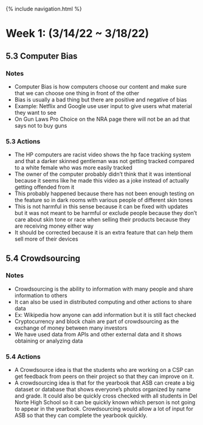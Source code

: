 {% include navigation.html %}
# Week 1: (3/14/22 ~ 3/18/22)

## 5.3 Computer Bias
### Notes
* Computer Bias is how computers choose our content and make sure that we can choose one thing in front of the other
* Bias is usually a bad thing but there are positive and negative of bias
* Example: Netflix and Google use user input to give users what material they want to see
* On Gun Laws Pro Choice on the NRA page there will not be an ad that says not to buy guns

### 5.3 Actions
* The HP computers are racist video shows the hp face tracking system and that a darker skinned gentleman was not getting tracked compared to a white female who was more easily tracked
* The owner of the computer probably didn’t think that it was intentional because it seems like he made this video as a joke instead of actually getting offended from it
* This probably happened because there has not been enough testing on the feature so in dark rooms with various people of different skin tones
* This is not harmful in this sense because it can be fixed with updates but it was not meant to be harmful or exclude people because they don’t care about skin tone or race when selling their products because they are receiving money either way
* It should be corrected because it is an extra feature that can help them sell more of their devices

## 5.4 Crowdsourcing
### Notes
* Crowdsourcing is the ability to information with many people and share information to others
* It can also be used in distributed computing and other actions to share data
* Ex: Wikipedia how anyone can add information but it is still fact checked
* Cryptocurrency and block chain are part of crowdsourcing as the exchange of money between many investors  
* We have used data from APIs and other external data and it shows obtaining or analyzing data

### 5.4 Actions
* A Crowdsource idea is that the students who are working on a CSP can get feedback from peers on their project so that they can improve on it.
* A crowdsourcing idea is that for the yearbook that ASB can create a big dataset or database that shows everyone’s photos organized by name and grade. It could also be quickly cross checked with all students in Del Norte High School so it can be quickly known which person is not going to appear in the yearbook. Crowdsourcing would allow a lot of input for ASB so that they can complete the yearbook quickly.
